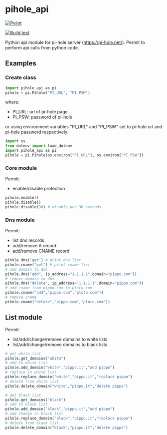 # pihole_api
[![Pylint](https://github.com/XelK/pihole_api/actions/workflows/pylint.yml/badge.svg)](https://github.com/XelK/pihole_api/actions/workflows/pylint.yml)

[![Build test](https://github.com/XelK/pi_hole_api/actions/workflows/Build-test.yml/badge.svg)](https://github.com/XelK/pi_hole_api/actions/workflows/Build-test.yml)


Python api module for pi-hole server (https://pi-hole.net/).
Permit to perform api calls from python code.

## Examples
### Create class
```python
import pihole_api as pi
pihole = pi.Pihole("PI_URL", "PI_PSW")
```
where:
- PI_URL: url of pi-hole page
- PI_PSW: password of pi-hole

or using environment variables "PI_URL" and "PI_PSW" set to pi-hole url and pi-hole password respectively:
```python
import os
from dotenv import load_dotenv
import pihole_api as pi
pihole = pi.Pihole(os.environ["PI_URL"], os.environ["PI_PSW"])
```
### Core module
Permit:
- enable/disable protection
```python
pihole.enable()
pihole.disable()
pihole.disable(30) # disable per 30 seconds
``` 
### Dns module
Permit:
- list dns records
- add/remove A record
- add/remove CNAME record
```python
pihole.dns("get") # print dns list
pihole.cname("get") # print cname list
# add domain to dns
pihole.dns("add", ip_address="1.1.1.1",domain="pippo.com"))
# remove domain to dns
pihole.dns("delete", ip_address="1.1.1.1",domain="pippo.com"))
# add cname from pippo.com to pluto.com
pihole.cname("add","pippo.com","pluto.com"))
# remove cname
pihole.cname("delete","pippo.com","pluto.com"))
``` 

## List module
Permit:
-  list/add/change/remove domains to white lists
-  list/add/change/remove domains to black lists
```python
# get white list
pihole.get_domains("white")
# add to white list
pihole.add_domain("white","pippo.it","add pippo")
# replace in white list
pihole.replace_domain("white","pippo.it","replace pippo")
# delete from white list
pihole.delete_domain("white","pippo.it","delete pippo")

# get black list
pihole.get_domains("black")
# add to black list
pihole.add_domain("black","pippo.it","add pippo")
# add change in black list
pihole.replace_domain("black","pippo.it","replace pippo")
# delete from black list
pihole.delete_domain("black","pippo.it","delete pippo")
```
